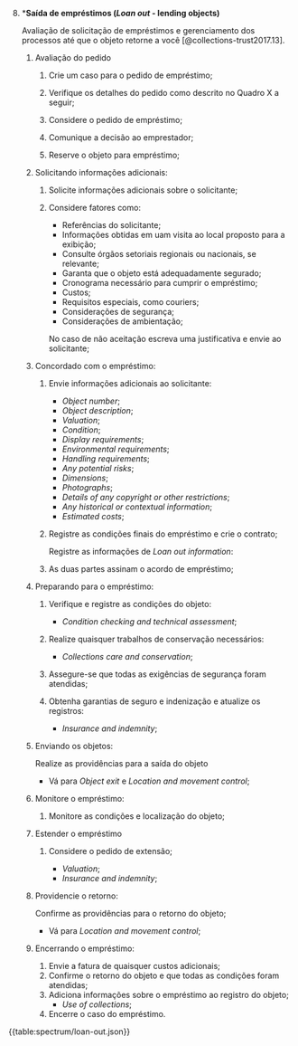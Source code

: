 8. \***Saída de empréstimos (_Loan out_ - lending objects)**

    Avaliação de solicitação de empréstimos e gerenciamento dos processos até que o objeto retorne a você [@collections-trust2017.13].

    1. Avaliação do pedido

        1. Crie um caso para o pedido de empréstimo;

        2. Verifique os detalhes do pedido como descrito no Quadro X a seguir;

        3. Considere o pedido de empréstimo;

        4. Comunique a decisão ao emprestador;

        5. Reserve o objeto para empréstimo;

    2. Solicitando informações adicionais:

        1. Solicite informações adicionais sobre o solicitante;

        2. Considere fatores como:

            - Referências do solicitante;
            - Informações obtidas em uam visita ao local proposto para a exibição;
            - Consulte órgãos setoriais regionais ou nacionais, se relevante;
            - Garanta que o objeto está adequadamente segurado;
            - Cronograma necessário para cumprir o empréstimo;
            - Custos;
            - Requisitos especiais, como couriers;
            - Considerações de segurança;
            - Considerações de ambientação;

            No caso de não aceitação escreva uma justificativa e envie ao solicitante;

    3. Concordado com o empréstimo:

        1. Envie informações adicionais ao solicitante:

            - _Object number_;
            - _Object description_;
            - _Valuation_;
            - _Condition_;
            - _Display requirements_;
            - _Environmental requirements_;
            - _Handling requirements_;
            - _Any potential risks_;
            - _Dimensions_;
            - _Photographs_;
            - _Details of any copyright or other restrictions_;
            - _Any historical or contextual information_;
            - _Estimated costs_;

        2. Registre as condições finais do empréstimo e crie o contrato;

            Registre as informações de _Loan out information_:

        3. As duas partes assinam o acordo de empréstimo;

    4. Preparando para o empréstimo:

        1. Verifique e registre as condições do objeto:

            - _Condition checking and technical assessment_;

        2. Realize quaisquer trabalhos de conservação necessários:

            - _Collections care and conservation_;

        3. Assegure-se que todas as exigências de segurança foram atendidas;

        4. Obtenha garantias de seguro e indenização e atualize os registros:

            - _Insurance and indemnity_;

    5. Enviando os objetos:

        Realize as providências para a saída do objeto

        - Vá para _Object exit_ e _Location and movement control_;

    6. Monitore o empréstimo:

        1. Monitore as condições e localização do objeto;

    7. Estender o empréstimo

        1. Considere o pedido de extensão;

            - _Valuation_;
            - _Insurance and indemnity_;

    8. Providencie o retorno:

        Confirme as providências para o retorno do objeto;

        - Vá para _Location and movement control_;

    9. Encerrando o empréstimo:

        1. Envie a fatura de quaisquer custos adicionais;
        2. Confirme o retorno do objeto e que todas as condições foram atendidas;
        3. Adiciona informações sobre o empréstimo ao registro do objeto;
            - _Use of collections_;
        4. Encerre o caso do empréstimo.

{{table:spectrum/loan-out.json}}
